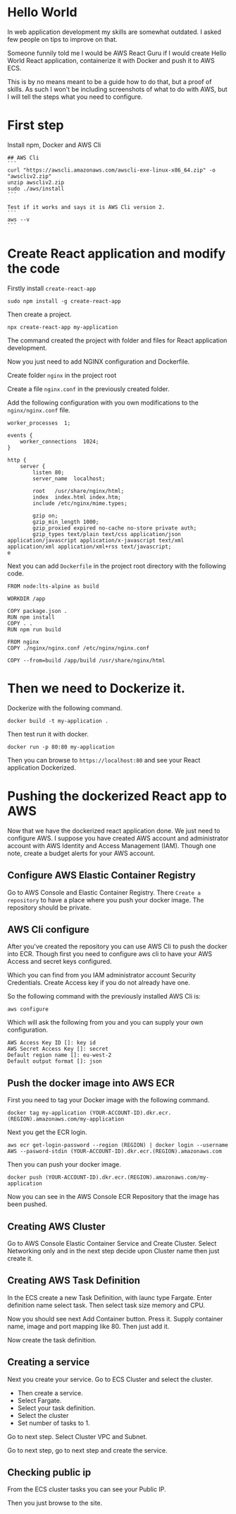 # Hello World

In web application development my skills are somewhat outdated. I asked few people on tips to improve on that.

Someone funnily told me I would be AWS React Guru if I would create Hello World React application, containerize
it with Docker and push it to AWS ECS.

This is by no means meant to be a guide how to do that, but a proof of skills. As such I won't be including
screenshots of what to do with AWS, but I will tell the steps what you need to configure.

# First step

Install npm, Docker and AWS Cli

    ## AWS Cli
    ```
    curl "https://awscli.amazonaws.com/awscli-exe-linux-x86_64.zip" -o "awscliv2.zip"
    unzip awscliv2.zip
    sudo ./aws/install
    ```

    Test if it works and says it is AWS Cli version 2.
    ```
    aws --v
    ```


# Create React application and modify the code

Firstly install `create-react-app` 
```
sudo npm install -g create-react-app
```

Then create a project.
```
npx create-react-app my-application
```

The command created the project with folder and files for React application development. 

Now you just need to add NGINX configuration and Dockerfile.

Create folder `nginx` in the project root

Create a file `nginx.conf` in the previously created folder.

Add the following configuration with you own modifications to the `nginx/nginx.conf` file.

```
worker_processes  1;

events {
    worker_connections  1024;
}

http {
    server {
        listen 80;
        server_name  localhost;

        root   /usr/share/nginx/html;
        index  index.html index.htm;
        include /etc/nginx/mime.types;

        gzip on;
        gzip_min_length 1000;
        gzip_proxied expired no-cache no-store private auth;
        gzip_types text/plain text/css application/json application/javascript application/x-javascript text/xml application/xml application/xml+rss text/javascript;
e
```

Next you can add `Dockerfile` in the project root directory with the following code.
```
FROM node:lts-alpine as build 

WORKDIR /app

COPY package.json .
RUN npm install 
COPY . .
RUN npm run build

FROM nginx
COPY ./nginx/nginx.conf /etc/nginx/nginx.conf 

COPY --from=build /app/build /usr/share/nginx/html 
```

# Then we need to Dockerize it.

Dockerize with the following command.
```
docker build -t my-application .
```

Then test run it with docker.

```
docker run -p 80:80 my-application
```

Then you can browse to `https://localhost:80` and see your React application Dockerized.

# Pushing the dockerized React app to AWS

Now that we have the dockerized react application done. We just need to configure AWS. 
I suppose you have created AWS account and administrator account with AWS Identity and Access Management (IAM). 
Though one note, create a budget alerts for your AWS account.

## Configure AWS Elastic Container Registry

Go to AWS Console and Elastic Container Registry. There `Create a repository` to have a place
where you push your docker image. The repository should be private.

## AWS Cli configure
After you've created the repository you can use AWS Cli to push the docker into ECR. Though
first you need to configure aws cli to have your AWS Access and secret keys configured.

Which you can find from you IAM administrator account Security Credentials. Create Access key
if you do not already have one.

So the following command with the previously installed AWS Cli is:

```
aws configure
```

Which will ask the following from you and you can supply your own configuration.
```
AWS Access Key ID []: key id
AWS Secret Access Key []: secret
Default region name []: eu-west-2
Default output format []: json
```

## Push the docker image into AWS ECR

First you need to tag your Docker image with the following command.

```
docker tag my-application (YOUR-ACCOUNT-ID).dkr.ecr.(REGION).amazonaws.com/my-application
```

Next you get the ECR login.
```
aws ecr get-login-password --region (REGION) | docker login --username AWS --pasword-stdin (YOUR-ACCOUNT-ID).dkr.ecr.(REGION).amazonaws.com
```

Then you can push your docker image.
```
docker push (YOUR-ACCOUNT-ID).dkr.ecr.(REGION).amazonaws.com/my-application
```

Now you can see in the AWS Console ECR Repository that the image has been pushed.

## Creating AWS Cluster

Go to AWS Console Elastic Container Service and Create Cluster.
Select Networking only and in the next step decide upon Cluster name then just create it.

## Creating AWS Task Definition

In the ECS create a new Task Definition, with launc type Fargate. Enter definition name
select task. Then select task size memory and CPU.

Now you should see next Add Container button. Press it. Supply container name, image
and port mapping like 80. Then just add it.

Now create the task definition.

## Creating a service

Next you create your service. Go to ECS Cluster and select the cluster.
* Then create a service. 
* Select Fargate. 
* Select your task definition.
* Select the cluster
* Set number of tasks to 1.

Go to next step.
Select Cluster VPC and Subnet.

Go to next step, go to next step and create the service. 

## Checking public ip

From the ECS cluster tasks you can see your Public IP.

Then you just browse to the site.



